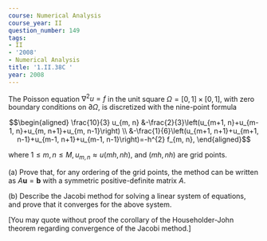 ```yaml
---
course: Numerical Analysis
course_year: II
question_number: 149
tags:
- II
- '2008'
- Numerical Analysis
title: '1.II.38C '
year: 2008
---
```



The Poisson equation $\nabla^{2} u=f$ in the unit square $\Omega=[0,1] \times[0,1]$, with zero boundary conditions on $\partial \Omega$, is discretized with the nine-point formula

$$\begin{aligned}
\frac{10}{3} u_{m, n} &-\frac{2}{3}\left(u_{m+1, n}+u_{m-1, n}+u_{m, n+1}+u_{m, n-1}\right) \\
&-\frac{1}{6}\left(u_{m+1, n+1}+u_{m+1, n-1}+u_{m-1, n+1}+u_{m-1, n-1}\right)=-h^{2} f_{m, n},
\end{aligned}$$

where $1 \leqslant m, n \leqslant M, u_{m, n} \approx u(m h, n h)$, and $(m h, n h)$ are grid points.

(a) Prove that, for any ordering of the grid points, the method can be written as $A \mathbf{u}=\mathbf{b}$ with a symmetric positive-definite matrix $A$.

(b) Describe the Jacobi method for solving a linear system of equations, and prove that it converges for the above system.

[You may quote without proof the corollary of the Householder-John theorem regarding convergence of the Jacobi method.]